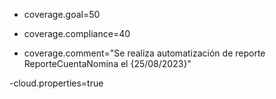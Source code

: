 - coverage.goal=50
 
- coverage.compliance=40

- coverage.comment="Se realiza automatización de reporte ReporteCuentaNomina el {25/08/2023}"

-cloud.properties=true


